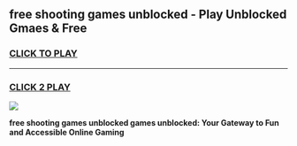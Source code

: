 
## free shooting games unblocked - Play Unblocked Gmaes & Free
<h3>
<a href="https://news.freeplayer.one?title=free_shooting_games_unblocked&ref=16F">CLICK TO PLAY</a></h3>
<hr>

<h3>
<a href="https://news.freeplayer.one?title=free_shooting_games_unblocked&ref=16F">CLICK 2 PLAY</a>
  
</h3>

<a href="https://news.freeplayer.one?title=free_shooting_games_unblocked&ref=16F/"><img src="https://clearcache.store/games.png"></a>


**free shooting games unblocked games unblocked: Your Gateway to Fun and Accessible Online Gaming**
